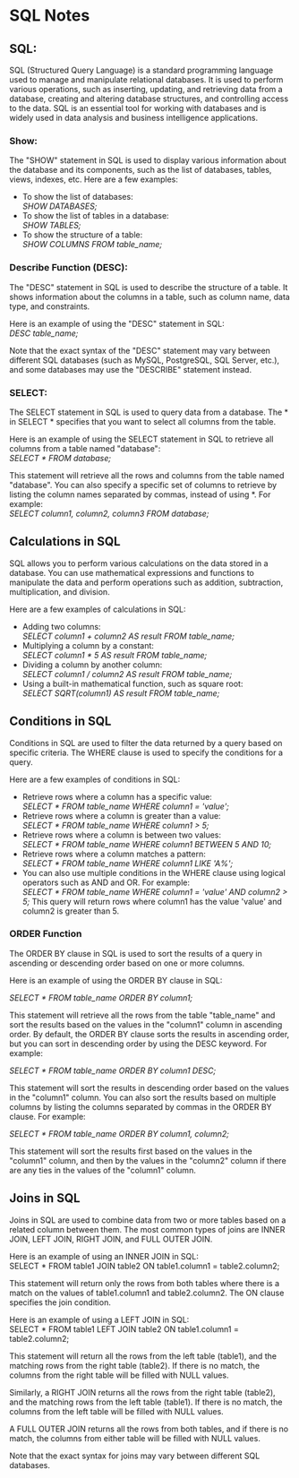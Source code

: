 <h1>SQL Notes</h1>
<h2>SQL:</h2><p> SQL (Structured Query Language) is a standard programming language used to manage and manipulate relational databases. It is used to perform various operations, such as inserting, updating, and retrieving data from a database, creating and altering database structures, and controlling access to the data. SQL is an essential tool for working with databases and is widely used in data analysis and business intelligence applications. </p>

<h3>Show:</h3><p>The "SHOW" statement in SQL is used to display various information about the database and its components, such as the list of databases, tables, views, indexes, etc. Here are a few examples:
<ul>
<li>To show the list of databases:<br>
<i>SHOW DATABASES;</i>
</li>
<li>To show the list of tables in a database:<br>
<i>SHOW TABLES;</i>
</li>
<li>To show the structure of a table:<br>
<i>SHOW COLUMNS FROM table_name;</i>
</li>
</ul></p>
<h3>Describe Function (DESC):</h3><p>The "DESC" statement in SQL is used to describe the structure of a table. It shows information about the columns in a table, such as column name, data type, and constraints.

Here is an example of using the "DESC" statement in SQL:
<br>
<i>DESC table_name;</i>

Note that the exact syntax of the "DESC" statement may vary between different SQL databases (such as MySQL, PostgreSQL, SQL Server, etc.), and some databases may use the "DESCRIBE" statement instead.</p>

<h3>SELECT: </h3><p>The SELECT statement in SQL is used to query data from a database. The * in SELECT * specifies that you want to select all columns from the table.

Here is an example of using the SELECT statement in SQL to retrieve all columns from a table named "database":
<br>
<i>SELECT * FROM database;</i></p>

<p>This statement will retrieve all the rows and columns from the table named "database". You can also specify a specific set of columns to retrieve by listing the column names separated by commas, instead of using *. For example:
<br>
<i>SELECT column1, column2, column3 FROM database;</i></p>

<h2>Calculations in SQL</h2>
<p>SQL allows you to perform various calculations on the data stored in a database. You can use mathematical expressions and functions to manipulate the data and perform operations such as addition, subtraction, multiplication, and division.<br>

<p>Here are a few examples of calculations in SQL:
<ul>
<li>Adding two columns:<br>
<i>SELECT column1 + column2 AS result FROM table_name;</i></li>

<li>Multiplying a column by a constant:<br>
<i>SELECT column1 * 5 AS result FROM table_name;</i></li>

<li>Dividing a column by another column:<br>
<i>SELECT column1 / column2 AS result FROM table_name;</i></li>

<li>Using a built-in mathematical function, such as square root:<br>
<i>SELECT SQRT(column1) AS result FROM table_name;</i></li></ul></p>

<h2>Conditions in SQL</h2>
<p>Conditions in SQL are used to filter the data returned by a query based on specific criteria. The WHERE clause is used to specify the conditions for a query.</p>
<p>Here are a few examples of conditions in SQL:

<ul>
<li>Retrieve rows where a column has a specific value:<br>
<i>SELECT * FROM table_name WHERE column1 = 'value';</i></li>

<li>Retrieve rows where a column is greater than a value:<br>
<i>SELECT * FROM table_name WHERE column1 > 5;</i></li>

<li>Retrieve rows where a column is between two values:<br>
<i>SELECT * FROM table_name WHERE column1 BETWEEN 5 AND 10;</i></li>

<li>Retrieve rows where a column matches a pattern:<br>
<i>SELECT * FROM table_name WHERE column1 LIKE 'A%';</i></li>

<li>You can also use multiple conditions in the WHERE clause using logical operators such as AND and OR. For example:<br>
<i>SELECT * FROM table_name WHERE column1 = 'value' AND column2 > 5;</i>
This query will return rows where column1 has the value 'value' and column2 is greater than 5.</li>
</ul></p>

<h3>ORDER Function</h3>
<p>The ORDER BY clause in SQL is used to sort the results of a query in ascending or descending order based on one or more columns.</p>

<p>Here is an example of using the ORDER BY clause in SQL:</p>

<p><i>SELECT * FROM table_name ORDER BY column1;</i></p>
<p>This statement will retrieve all the rows from the table "table_name" and sort the results based on the values in the "column1" column in ascending order. By default, the ORDER BY clause sorts the results in ascending order, but you can sort in descending order by using the DESC keyword. For example:</p>

<p><i>SELECT * FROM table_name ORDER BY column1 DESC;</i></p>

<p>This statement will sort the results in descending order based on the values in the "column1" column. You can also sort the results based on multiple columns by listing the columns separated by commas in the ORDER BY clause. For example:</p>

<p><i>SELECT * FROM table_name ORDER BY column1, column2;</i></p>

<p>This statement will sort the results first based on the values in the "column1" column, and then by the values in the "column2" column if there are any ties in the values of the "column1" column.</p>

<h2>Joins in SQL</h2>

<p>Joins in SQL are used to combine data from two or more tables based on a related column between them. The most common types of joins are INNER JOIN, LEFT JOIN, RIGHT JOIN, and FULL OUTER JOIN.</p>

<p>Here is an example of using an INNER JOIN in SQL:<br>
SELECT *
FROM table1
JOIN table2
ON table1.column1 = table2.column2;</p>

<p>This statement will return only the rows from both tables where there is a match on the values of table1.column1 and table2.column2. The ON clause specifies the join condition.</p>

<p>Here is an example of using a LEFT JOIN in SQL:<br>
SELECT *
FROM table1
LEFT JOIN table2
ON table1.column1 = table2.column2;</p>

<p>This statement will return all the rows from the left table (table1), and the matching rows from the right table (table2). If there is no match, the columns from the right table will be filled with NULL values.</p>

<p>Similarly, a RIGHT JOIN returns all the rows from the right table (table2), and the matching rows from the left table (table1). If there is no match, the columns from the left table will be filled with NULL values.</p>

<p>A FULL OUTER JOIN returns all the rows from both tables, and if there is no match, the columns from either table will be filled with NULL values.</p>

<p>Note that the exact syntax for joins may vary between different SQL databases.</p>

